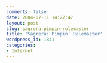 ```yaml
---
comments: false
date: 2004-07-11 14:27:47
layout: post
slug: sagrera-pimpin-rolemaster
title: 'Sagrera: Pimpin’ Rolemaster'
wordpress_id: 1841
categories:
- Internet
---
```


